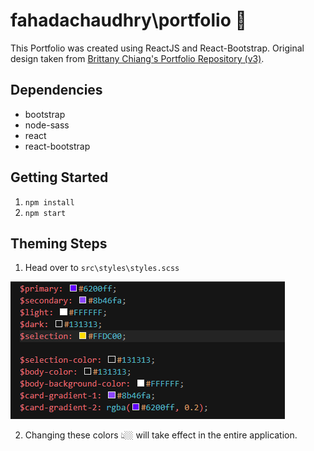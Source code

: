 # fahadachaudhry\portfolio 🎇

This Portfolio was created using ReactJS and React-Bootstrap.
Original design taken from [Brittany Chiang's Portfolio Repository (v3)](https://github.com/bchiang7/bchiang7.github.io).

## Dependencies
- bootstrap
- node-sass
- react
- react-bootstrap

## Getting Started
1. `npm install`
2. `npm start`

## Theming Steps
1. Head over to `src\styles\styles.scss`

![Theming Colors](/src/assets/readme-assets/colors.png?raw=true "Theming Colors")

2. Changing these colors 👆🏼 will take effect in the entire application.